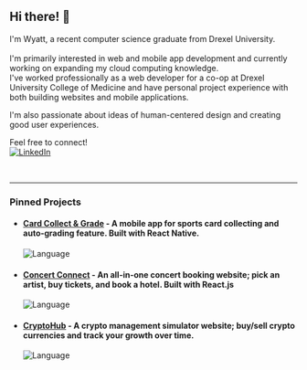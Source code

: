 ## Hi there! 👋

I'm Wyatt, a recent computer science graduate from Drexel University.<br>  
I'm primarily interested in web and mobile app development and currently working on expanding my cloud computing knowledge.<br>
I've worked professionally as a web developer for a co-op at Drexel University College of Medicine and have personal project experience with both building websites and mobile applications.<br>

I'm also passionate about ideas of human-centered design and creating good user experiences.<br>

Feel free to connect!
<br>
[![LinkedIn](https://img.shields.io/badge/LinkedIn-%230077B5.svg?style=flat&logo=linkedin&logoColor=white)](https://www.linkedin.com/in/wyatt-kaiser/)

<br>

---

### Pinned Projects
- #### [Card Collect & Grade](https://github.com/NizomDjuraev/CardScanAndGrade) - A mobile app for sports card collecting and auto-grading feature. Built with React Native.<br>
  ![Language](https://img.shields.io/badge/language-JavaScript-yellow)
- #### [Concert Connect](https://github.com/LukeMatheson/ConcertConnect) - An all-in-one concert booking website; pick an artist, buy tickets, and book a hotel. Built with React.js<br>
  ![Language](https://img.shields.io/badge/language-TypeScript-blue)
- #### [CryptoHub](https://github.com/wkaiser21/CryptoHub) - A crypto management simulator website; buy/sell crypto currencies and track your growth over time.<br>
  ![Language](https://img.shields.io/badge/language-JavaScript-yellow)
